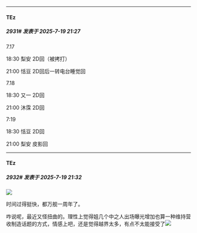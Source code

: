 ﻿
*****

####  TEz  
##### 2931#       发表于 2025-7-19 21:27

7.17

18:30 梨安 2D回（被拷打）

21:00 恬豆 2D回后一转电台睡觉回

7.18

18:30 又一 2D回

21:00 沐霂 2D回

7:19

18:30 恬豆 2D回

21:00 梨安 皮影回


*****

####  TEz  
##### 2932#       发表于 2025-7-19 21:32

<img src="https://static.stage1st.com/image/smiley/face2017/186.png" referrerpolicy="no-referrer">

时间过得挺快，都万舰一周年了。

咋说呢，最近又怪扭曲的。理性上觉得姐几个中之人出场曝光增加也算一种维持营收制造话题的方式，情感上吧，还是觉得越界太多，有点不太能接受了<img src="https://static.stage1st.com/image/smiley/face2017/135.png" referrerpolicy="no-referrer">

